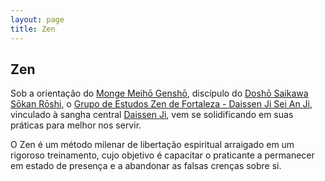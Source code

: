 ```yaml
---
layout: page
title: Zen
---
```

## Zen
Sob a orientação do [Monge Meihō Genshō](http://www.daissen.org.br/bio/gensho.php), discípulo do [Doshō Saikawa Sōkan Rōshi](http://www.daissen.org.br/bio/saikawa.php), o [Grupo de Estudos Zen de Fortaleza - Daissen Ji Sei An Ji](https://www.facebook.com/daissenjifortaleza), vinculado à sangha central [Daissen Ji](http://www.daissen.org.br/), vem se solidificando em suas práticas para melhor nos servir.

O Zen é um método milenar de libertação espiritual arraigado em um rigoroso treinamento, cujo objetivo é capacitar o praticante a permanecer em estado de presença e a abandonar as falsas crenças sobre si.
